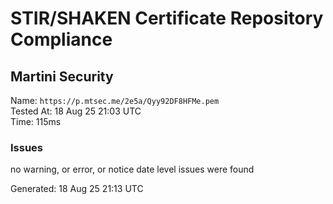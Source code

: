 # STIR/SHAKEN Certificate Repository Compliance

## Martini Security

Name: `https://p.mtsec.me/2e5a/Qyy92DF8HFMe.pem`\
Tested At: 18 Aug 25 21:03 UTC\
Time: 115ms

### Issues

no warning, or error, or notice date level issues were found

Generated: 18 Aug 25 21:13 UTC